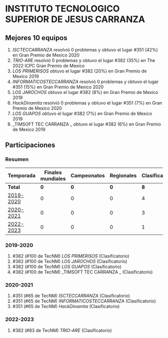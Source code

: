 ---
---

# INSTITUTO TECNOLOGICO SUPERIOR DE JESUS CARRANZA

## Mejores 10 equipos

1. _ISCTECCARRANZA_ resolvió 0 problemas y obtuvo el lugar #351 (42%) en Gran Premio de Mexico 2020
1. _TRIO-ARE_ resolvió 0 problemas y obtuvo el lugar #382 (35%) en The 2022 ICPC Gran Premio de Mexico
1. _LOS PRIMERISOS_ obtuvo el lugar #382 (20%) en Gran Premio de Mexico 2019
1. _INFORMATICOSTECCARRANZA_ resolvió 0 problemas y obtuvo el lugar #351 (15%) en Gran Premio de Mexico 2020
1. _LOS JAROCHOS_ obtuvo el lugar #382 (8%) en Gran Premio de Mexico 2019
1. _HackDinamita_ resolvió 0 problemas y obtuvo el lugar #351 (7%) en Gran Premio de Mexico 2020
1. _LOS GUAPOS_ obtuvo el lugar #382 (7%) en Gran Premio de Mexico 2019
1. _TIMSOFT TEC CARRANZA _ obtuvo el lugar #382 (6%) en Gran Premio de Mexico 2019

## Participaciones

### Resumen

| Temporada | Finales mundiales | Campeonatos | Regionales | Clasificatorios | Equipos |
| --- | --- | --- | --- | --- | --- |
| **Total** | **0** | **0** | **0** | **8** | **8** |
| [2019-2020](#2019-2020) | 0 | 0 | 0 | 4 | 4 |
| [2020-2021](#2020-2021) | 0 | 0 | 0 | 3 | 3 |
| [2022-2023](#2022-2023) | 0 | 0 | 0 | 1 | 1 |

### 2019-2020

1. #382 (#100 de TecNM) _LOS PRIMERISOS_ (Clasificatorio)
1. #382 (#100 de TecNM) _LOS JAROCHOS_ (Clasificatorio)
1. #382 (#100 de TecNM) _LOS GUAPOS_ (Clasificatorio)
1. #382 (#100 de TecNM) _TIMSOFT TEC CARRANZA _ (Clasificatorio)

### 2020-2021

1. #351 (#65 de TecNM) _ISCTECCARRANZA_ (Clasificatorio)
1. #351 (#65 de TecNM) _INFORMATICOSTECCARRANZA_ (Clasificatorio)
1. #351 (#65 de TecNM) _HackDinamita_ (Clasificatorio)

### 2022-2023

1. #382 (#83 de TecNM) _TRIO-ARE_ (Clasificatorio)



